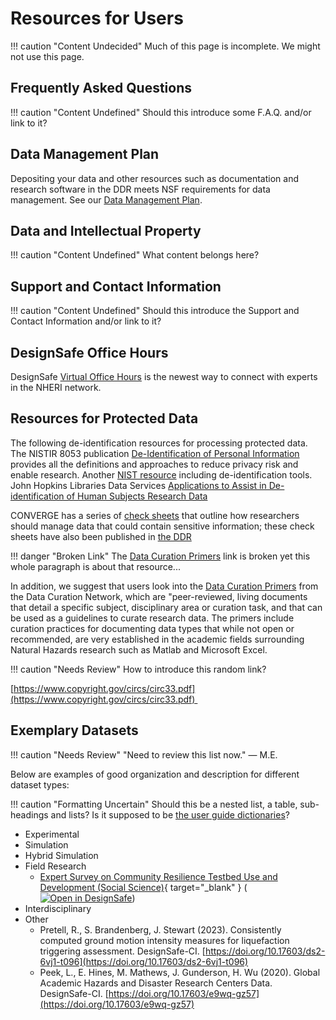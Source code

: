 # Resources for Users

!!! caution "Content Undecided"
    Much of this page is incomplete. We might not use this page.

## Frequently Asked Questions

!!! caution "Content Undefined"
    Should this introduce some F.A.Q. and/or link to it?

## Data Management Plan

Depositing your data and other resources such as documentation and research software in the DDR meets NSF requirements for data management. See our [Data Management Plan](/user-guide/getting-started/manage-data/#data-management-plan).

## Data and Intellectual Property

!!! caution "Content Undefined"
    What content belongs here?

## Support and Contact Information

!!! caution "Content Undefined"
    Should this introduce the Support and Contact Information and/or link to it?

## DesignSafe Office Hours

DesignSafe [Virtual Office Hours](https://designsafe-ci.org/facilities/virtual-office-hours/) is the newest way to connect with experts in the NHERI network.

## Resources for Protected Data

The following de-identification resources for processing protected data. The NISTIR 8053 publication [De-Identification of Personal Information](https://nvlpubs.nist.gov/nistpubs/ir/2015/NIST.IR.8053.pdf) provides all the definitions and approaches to reduce privacy risk and enable research. Another [NIST resource](https://www.nist.gov/itl/applied-cybersecurity/privacy-engineering/collaboration-space/focus-areas/de-id) including de-identification tools. John Hopkins Libraries Data Services [Applications to Assist in De-identification of Human Subjects Research Data](https://dataservices.library.jhu.edu/resources/applications-to-assist-in-de-identification-of-human-subjects-research-data/)

CONVERGE has a series of [check sheets](https://converge.colorado.edu/resources/check-sheets/ethical-considerations/) that outline how researchers should manage data that could contain sensitive information; these check sheets have also been published in [the DDR](http://doi.org/10.17603/ds2-7r74-1021)

!!! danger "Broken Link"
    The [Data Curation Primers](https://datacurationnetwork.org/outputs/data-curation-primers/) link is broken yet this whole paragraph is about that resource...

In addition, we suggest that users look into the [Data Curation Primers](https://datacurationnetwork.org/outputs/data-curation-primers/) from the Data Curation Network, which are "peer-reviewed, living documents that detail a specific subject, disciplinary area or curation task, and that can be used as a guidelines to curate research data. The primers include curation practices for documenting data types that while not open or recommended, are very established in the academic fields surrounding Natural Hazards research such as Matlab and Microsoft Excel.

!!! caution "Needs Review"
    How to introduce this random link?

[https://www.copyright.gov/circs/circ33.pdf](https://www.copyright.gov/circs/circ33.pdf) 

## Exemplary Datasets

!!! caution "Needs Review"
    "Need to review this list now." — M.E.

Below are examples of good organization and description for different dataset types:

!!! caution "Formatting Uncertain"
    Should this be a nested list, a table, sub-headings and lists? Is it supposed to be [the user guide dictionaries](/user-guide/dictionary/)?

* Experimental
* Simulation
* Hybrid Simulation
* Field Research
    * [Expert Survey on Community Resilience Testbed Use and Development (Social Science)](https://www.designsafe-ci.org/data/browser/public/designsafe.storage.published/PRJ-3333){ target="_blank" } ([![Open in DesignSafe](/user-guide/img/Open-in-DesignSafe.svg)](https://jupyter.designsafe-ci.org/hub/user-redirect/lab/tree/NHERI-Published/PRJ-3333))
* Interdisciplinary 
* Other
    * Pretell, R., S. Brandenberg, J. Stewart (2023). Consistently computed ground motion intensity measures for liquefaction triggering assessment. DesignSafe-CI. [https://doi.org/10.17603/ds2-6vj1-t096](https://doi.org/10.17603/ds2-6vj1-t096)
    * Peek, L., E. Hines, M. Mathews, J. Gunderson, H. Wu (2020). Global Academic Hazards and Disaster Research Centers Data. DesignSafe-CI. [https://doi.org/10.17603/e9wq-gz57](https://doi.org/10.17603/e9wq-gz57)

